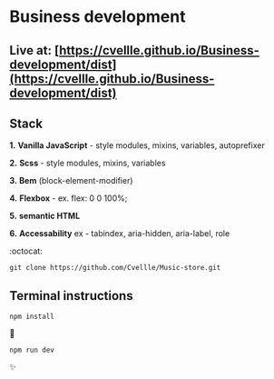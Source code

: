 # Business development

## Live at: [https://cvellle.github.io/Business-development/dist](https://cvellle.github.io/Business-development/dist)

## Stack

**1.** **Vanilla JavaScript** - style modules, mixins, variables, autoprefixer

**2.** **Scss** - style modules, mixins, variables

**3.** **Bem** (block-element-modifier)

**4.** **Flexbox** - ex. flex: 0 0 100%;

**5.** **semantic HTML**

**6.** **Accessability** ex - tabindex, aria-hidden, aria-label, role

:octocat:

```
git clone https://github.com/Cvellle/Music-store.git
```

## Terminal instructions

```
npm install
```

:rocket:

```
npm run dev
```

:sparkles: